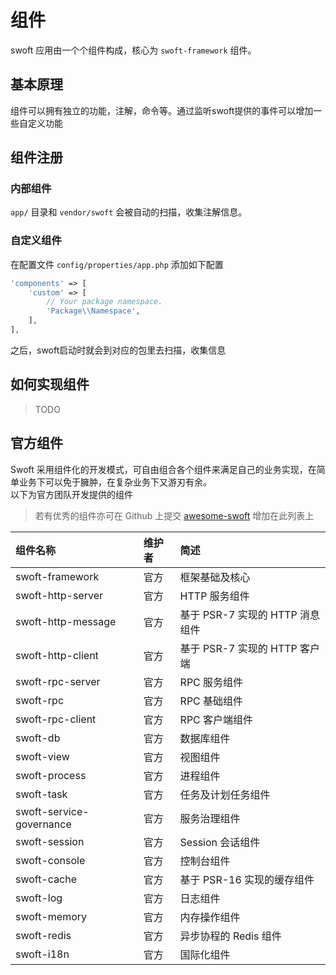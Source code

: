 # 组件

swoft 应用由一个个组件构成，核心为 `swoft-framework` 组件。

## 基本原理

组件可以拥有独立的功能，注解，命令等。通过监听swoft提供的事件可以增加一些自定义功能

## 组件注册

### 内部组件

`app/` 目录和 `vendor/swoft` 会被自动的扫描，收集注解信息。

### 自定义组件

在配置文件 `config/properties/app.php` 添加如下配置

```php
'components' => [
    'custom' => [
        // Your package namespace.
        'Package\\Namespace',
    ],
],
```

之后，swoft启动时就会到对应的包里去扫描，收集信息

## 如何实现组件

> TODO

## 官方组件

Swoft 采用组件化的开发模式，可自由组合各个组件来满足自己的业务实现，在简单业务下可以免于臃肿，在复杂业务下又游刃有余。  
以下为官方团队开发提供的组件

> 若有优秀的组件亦可在 Github 上提交 [awesome-swoft](https://github.com/swoft-cloud/awesome-swoft) 增加在此列表上  

组件名称 | 维护者 | 简述
:- | :- | :- |
swoft-framework | 官方 | 框架基础及核心
swoft-http-server | 官方 | HTTP 服务组件
swoft-http-message | 官方 | 基于 PSR-7 实现的 HTTP 消息组件
swoft-http-client | 官方 | 基于 PSR-7 实现的 HTTP 客户端
swoft-rpc-server | 官方 | RPC 服务组件
swoft-rpc | 官方 | RPC 基础组件
swoft-rpc-client | 官方 | RPC 客户端组件
swoft-db | 官方 | 数据库组件
swoft-view | 官方 | 视图组件
swoft-process | 官方 | 进程组件
swoft-task | 官方 | 任务及计划任务组件
swoft-service-governance | 官方 | 服务治理组件
swoft-session | 官方 | Session 会话组件
swoft-console | 官方 | 控制台组件
swoft-cache | 官方 | 基于 PSR-16 实现的缓存组件
swoft-log | 官方 | 日志组件
swoft-memory | 官方 | 内存操作组件
swoft-redis | 官方 | 异步协程的 Redis 组件
swoft-i18n | 官方 | 国际化组件

